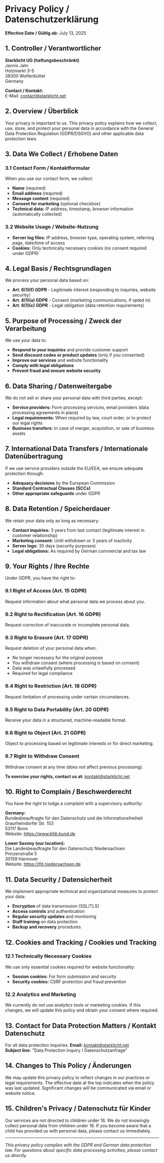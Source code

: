 # Privacy Policy / Datenschutzerklärung

**Effective Date / Gültig ab:** July 13, 2025

## 1. Controller / Verantwortlicher

**Starklicht UG (haftungsbeschränkt)**  
Jannis Jahr  
Holzmarkt 3-5  
38300 Wolfenbüttel  
Germany  

**Contact / Kontakt:**  
E-Mail: contact@starklicht.net  

## 2. Overview / Überblick

Your privacy is important to us. This privacy policy explains how we collect, use, store, and protect your personal data in accordance with the General Data Protection Regulation (GDPR/DSGVO) and other applicable data protection laws.

## 3. Data We Collect / Erhobene Daten

### 3.1 Contact Form / Kontaktformular
When you use our contact form, we collect:
- **Name** (required)
- **Email address** (required)  
- **Message content** (required)
- **Consent for marketing** (optional checkbox)
- **Technical data:** IP address, timestamp, browser information (automatically collected)

### 3.2 Website Usage / Website-Nutzung
- **Server log files:** IP address, browser type, operating system, referring page, date/time of access
- **Cookies:** Only technically necessary cookies (no consent required under GDPR)

## 4. Legal Basis / Rechtsgrundlagen

We process your personal data based on:
- **Art. 6(1)(f) GDPR** - Legitimate interest (responding to inquiries, website security)
- **Art. 6(1)(a) GDPR** - Consent (marketing communications, if opted in)
- **Art. 6(1)(c) GDPR** - Legal obligation (data retention requirements)

## 5. Purpose of Processing / Zweck der Verarbeitung

We use your data to:
- **Respond to your inquiries** and provide customer support
- **Send discount codes or product updates** (only if you consented)
- **Improve our services** and website functionality
- **Comply with legal obligations**
- **Prevent fraud and ensure website security**

## 6. Data Sharing / Datenweitergabe

We do not sell or share your personal data with third parties, except:
- **Service providers:** Form processing services, email providers (data processing agreements in place)
- **Legal requirements:** When required by law, court order, or to protect our legal rights
- **Business transfers:** In case of merger, acquisition, or sale of business assets

## 7. International Data Transfers / Internationale Datenübertragung

If we use service providers outside the EU/EEA, we ensure adequate protection through:
- **Adequacy decisions** by the European Commission
- **Standard Contractual Clauses (SCCs)**
- **Other appropriate safeguards** under GDPR

## 8. Data Retention / Speicherdauer

We retain your data only as long as necessary:
- **Contact inquiries:** 3 years from last contact (legitimate interest in customer relationship)
- **Marketing consent:** Until withdrawn or 3 years of inactivity
- **Server logs:** 30 days (security purposes)
- **Legal obligations:** As required by German commercial and tax law

## 9. Your Rights / Ihre Rechte

Under GDPR, you have the right to:

### 9.1 Right of Access (Art. 15 GDPR)
Request information about what personal data we process about you.

### 9.2 Right to Rectification (Art. 16 GDPR)
Request correction of inaccurate or incomplete personal data.

### 9.3 Right to Erasure (Art. 17 GDPR)
Request deletion of your personal data when:
- No longer necessary for the original purpose
- You withdraw consent (where processing is based on consent)
- Data was unlawfully processed
- Required for legal compliance

### 9.4 Right to Restriction (Art. 18 GDPR)
Request limitation of processing under certain circumstances.

### 9.5 Right to Data Portability (Art. 20 GDPR)
Receive your data in a structured, machine-readable format.

### 9.6 Right to Object (Art. 21 GDPR)
Object to processing based on legitimate interests or for direct marketing.

### 9.7 Right to Withdraw Consent
Withdraw consent at any time (does not affect previous processing).

**To exercise your rights, contact us at:** kontakt@starklicht.net

## 10. Right to Complain / Beschwerderecht

You have the right to lodge a complaint with a supervisory authority:

**Germany:**  
Bundesbeauftragte für den Datenschutz und die Informationsfreiheit  
Graurheindorfer Str. 153  
53117 Bonn  
Website: https://www.bfdi.bund.de

**Lower Saxony (our location):**  
Die Landesbeauftragte für den Datenschutz Niedersachsen  
Prinzenstraße 5  
30159 Hannover  
Website: https://lfd.niedersachsen.de

## 11. Data Security / Datensicherheit

We implement appropriate technical and organizational measures to protect your data:
- **Encryption** of data transmission (SSL/TLS)
- **Access controls** and authentication
- **Regular security updates** and monitoring
- **Staff training** on data protection
- **Backup and recovery** procedures

## 12. Cookies and Tracking / Cookies und Tracking

### 12.1 Technically Necessary Cookies
We use only essential cookies required for website functionality:
- **Session cookies:** For form submission and security
- **Security cookies:** CSRF protection and fraud prevention

### 12.2 Analytics and Marketing
We currently do not use analytics tools or marketing cookies. If this changes, we will update this policy and obtain your consent where required.

## 13. Contact for Data Protection Matters / Kontakt Datenschutz

For all data protection inquiries:
**Email:** kontakt@starklicht.net  
**Subject line:** "Data Protection Inquiry / Datenschutzanfrage"

## 14. Changes to This Policy / Änderungen

We may update this privacy policy to reflect changes in our practices or legal requirements. The effective date at the top indicates when the policy was last updated. Significant changes will be communicated via email or website notice.

## 15. Children's Privacy / Datenschutz für Kinder

Our services are not directed to children under 16. We do not knowingly collect personal data from children under 16. If you become aware that a child has provided us with personal data, please contact us immediately.

---

*This privacy policy complies with the GDPR and German data protection law. For questions about specific data processing activities, please contact us directly.*